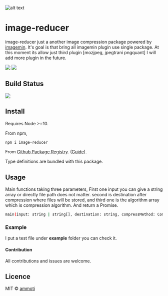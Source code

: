 ![alt text](https://i.ibb.co/ft9Sxh7/logo.jpg "Vahap Yiğit")
# image-reducer

image-reducer just a another image compression package powered by [imagemin](https://www.npmjs.com/package/imagemin). It's goal is that bring all imagemin plugin use single package. At this moment its allow just third plugin [mozjpeg, jpegtrani pngquant] I will add more plugin in the future.

![](https://github.com/ammoti/np/workflows/Build/badge.svg) [![](https://img.shields.io/badge/TypeScript-Ready-blue.svg)](https://www.typescriptlang.org/)

## Build Status

![](https://github.com/ammoti/image-reducer/workflows/Build/badge.svg)

## Install

Requires Node >=10.

From npm,

```sh
npm i image-reducer
```

From [Github Package Registry](https://github.com/ammoti/image-reducer/packages). ([Guide](https://help.github.com/en/github/managing-packages-with-github-packages/configuring-npm-for-use-with-github-packages)).

Type definitions are bundled with this package.

## Usage

Main functions taking three parameters, First one input you can give a string array or directly file path does not matter. second is destination after compression where files will be stored, and third one is the algorithm array which is compression algorithm. And return a Promise.

```sh
main(input: string | string[], destination: string, compressMethod: CompressType[]): Promise<CompressReport[]>;
```
### Example
I put a test file under **example** folder you can check it.

#### Contribution
All contributions and issues are welcome.

## Licence

MIT &copy; [ammoti](https://twitter.com/@usamevahap)
